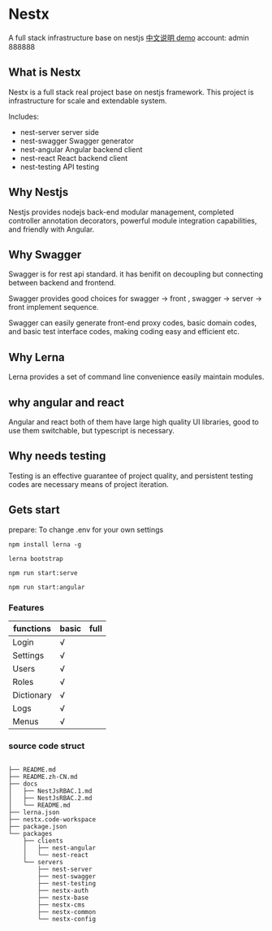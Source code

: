 
# Nestx 
A full stack infrastructure base on nestjs <a href="README.zh-CN.md"> 中文说明 </a> [demo](http://typerx.top) 
account:
admin
888888

## What is Nestx
Nestx is a full stack real project base on nestjs framework.
This project is infrastructure for scale and extendable system.

Includes:
- nest-server server side
- nest-swagger Swagger generator
- nest-angular Angular backend client
- nest-react  React backend client
- nest-testing API testing

## Why Nestjs 

Nestjs provides nodejs back-end modular management, completed controller annotation decorators, powerful module integration capabilities, and friendly with Angular.

## Why Swagger

Swagger is for rest api standard. it has benifit on decoupling but connecting between backend and frontend.

Swagger provides good choices for swagger -> front , swagger -> server -> front implement sequence.

Swagger can easily generate front-end proxy codes, basic domain codes, and basic test interface codes, making coding easy and efficient etc.

## Why Lerna

Lerna provides a set of command line convenience easily maintain modules.

## why angular and react 

Angular and react both of them have large high quality UI libraries, good to use them switchable, but typescript is necessary.

## Why needs testing

Testing is an effective guarantee of project quality, and persistent testing codes are necessary means of project iteration.

## Gets start

prepare: To change .env for your own settings

```
npm install lerna -g
```

```
lerna bootstrap
```

```
npm run start:serve
```

```
npm run start:angular
```
 
### Features

| functions    |  basic        |  full        |
| -----------  |  -----------  |  ----------- |
| Login        | √             |              |
| Settings     | √             |              |
| Users        | √             |              |
| Roles        | √             |              |
| Dictionary   | √             |              |
| Logs         | √             |              |
| Menus        | √             |              |

### source code struct

```

├── README.md
├── README.zh-CN.md
├── docs
│   ├── NestJsRBAC.1.md
│   ├── NestJsRBAC.2.md
│   └── README.md
├── lerna.json
├── nestx.code-workspace
├── package.json
└── packages
    ├── clients
    │   ├── nest-angular
    │   └── nest-react
    └── servers
        ├── nest-server
        ├── nest-swagger
        ├── nest-testing
        ├── nestx-auth
        ├── nestx-base
        ├── nestx-cms
        ├── nestx-common
        └── nestx-config
        
 ```




